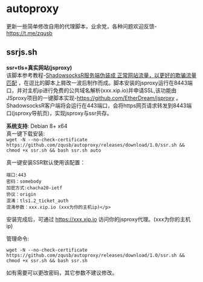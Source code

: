 # autoproxy
更新一些简单修改自用的代理脚本，业余党，各种问题欢迎反馈-https://t.me/zqusb

## ssrjs.sh</br>
<b>ssr+tls+真实网站(jsproxy)</b></br>
该脚本参考教程-[ShadowsocksR服务端伪装成 正常网站流量，以更好的欺骗流量匹配](URL 'https://doubibackup.com/hi10k-7p-5.html') ，在逗比的脚本上屑改一波后制作而成。脚本安装的jsproxy运行在8443端口，并对主机ip进行免费的公共域名解析(xxx.xip.io)并申请SSL,该功能由JSproxy项目的一键脚本实现-https://github.com/EtherDream/jsproxy 。ShadowsocksR客户端将会运行在443端口，会将https网页请求转发到8443端口(jsproxy导航页)，实现jsproxy与ssr共存。</br>

<b>系统支持</b>: Debian 8+ x64</br>
真一键下载安装:</br>
```wget -N --no-check-certificate https://github.com/zqusb/autoproxy/releases/download/1.0/ssr.sh && chmod +x ssr.sh && bash ssr.sh auto```

真一键安装SSR默认使用该配置： </br>
```
端口:443
密码：somebody 
加密方式:chacha20-ietf 
协议：origin 
混淆：tls1.2_ticket_auth 
混淆参数：xxx.xip.io (xxx为你的主机ip)</p>
```
安装完成后，可通过 https://xxx.xip.io 访问你的jsproxy代理。(xxx为你的主机ip) </br>

管理命令:</br>
```
wget -N --no-check-certificate https://github.com/zqusb/autoproxy/releases/download/1.0/ssr.sh && chmod +x ssr.sh && bash ssr.sh
```
如有需要可以更改密码，其它参数不建议修改。
